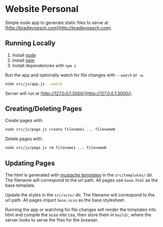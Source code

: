 # Website Personal

Simple node app to generate static files to serve at [http://bradleyoesch.com](http://bradleyoesch.com).

## Running Locally

1. Install [node](https://developer.mozilla.org/en-US/docs/Learn/Server-side/Express_Nodejs/development_environment#installing_node)
1. Install [npm](https://www.npmjs.com/get-npm)
1. Install dependencies with `npm i`

Run the app and optionally watch for file changes with `--watch` or `-w`.
```bash
node src/js/app.js --watch
```

Server will run at [http://127.0.0.1:3000/](http://127.0.0.1:3000/).

## Creating/Deleting Pages

Create pages with:
```bash
node src/js/page.js create filename1 ... filenameN
```

Delete pages with:
```bash
node src/js/page.js rm filename1 ... filenameN
```

## Updating Pages

The html is generated with [mustache templates](https://mustache.github.io/) in the `src/templates/` dir. The filename will correspond to the url path. All pages use `base.html` as the base template.

Update the styles in the `src/scss/` dir. The filename will correspond to the url path. All pages import `base.scss` as the base stylesheet.

Running the app or watching for file changes will render the templates into html and compile the scss into css, then store them in `build/`, where the server looks to serve the files for the browser.
